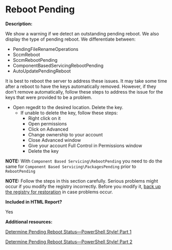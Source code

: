 # Reboot Pending

**Description:**

We show a warning if we detect an outstanding pending reboot. We also display the type of pending reboot. We differentiate between:

- PendingFileRenameOperations
- SccmReboot
- SccmRebootPending
- ComponentBasedServicingRebootPending
- AutoUpdatePendingReboot

It is best to reboot the server to address these issues. It may take some time after a reboot to have the keys automatically removed. However, if they don't remove automatically, follow these steps to address the issue for the keys that were provided to be a problem.

-  Open regedit to the desired location. Delete the key.
   - If unable to delete the key, follow these steps:
      - Right click on it
      - Open permissions
      - Click on Advanced
      - Change ownership to your account
      - Close Advanced window
      - Give your account Full Control in Permissions window
      - Delete the key

**NOTE:** With `Component Based Servicing\RebootPending` you need to do the same for `Component Based Servicing\PackagesPending` prior to `RebootPending`

**NOTE:** Follow the steps in this section carefully. Serious problems might occur if you modify the registry incorrectly. Before you modify it, [back up the registry for restoration](https://support.microsoft.com/topic/how-to-back-up-and-restore-the-registry-in-windows-855140ad-e318-2a13-2829-d428a2ab0692) in case problems occur.

**Included in HTML Report?**

Yes

**Additional resources:**

[Determine Pending Reboot Status—PowerShell Style! Part 1](https://devblogs.microsoft.com/scripting/determine-pending-reboot-statuspowershell-style-part-1/)

[Determine Pending Reboot Status—PowerShell Style! Part 2](https://devblogs.microsoft.com/scripting/determine-pending-reboot-statuspowershell-style-part-2/)
